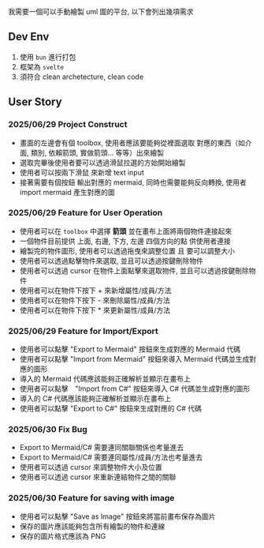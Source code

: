 我需要一個可以手動繪製 uml 圖的平台, 以下會列出幾項需求

## Dev Env
1. 使用 `bun` 進行打包
2. 框架為 `svelte`
3. 須符合 clean archetecture, clean code

## User Story
### 2025/06/29 Project Construct
- 畫面的左邊會有個 toolbox,  使用者應該要能夠從裡面選取 對應的東西（如介面, 類別, 依賴箭頭, 實做箭頭... 等等）出來繪製
- 選取完畢後使用者要可以透過滑鼠拉選的方始開始繪製
- 使用者可以按兩下滑鼠 來新增 text input 
- 接著需要有個按鈕 輸出對應的 mermaid, 同時也需要能夠反向轉換, 使用者 import  mermaid 產生對應的圖


### 2025/06/29 Feature for User Operation
- 使用者可以在 `toolbox` 中選擇 **箭頭** 並在畫布上面將兩個物件連接起來
- 一個物件目前提供 上面, 右邊, 下方, 左邊 四個方向的點 供使用者連接
- 繪製完的物件圖形, 使用者可以透過拖曳來調整位置 且 要可以調整大小
- 使用者可以透過點擊物件來選取, 並且可以透過按鍵刪除物件
- 使用者可以透過 cursor 在物件上面點擊來選取物件, 並且可以透過按鍵刪除物件
- 使用者可以在物件下按下 + 來新增屬性/成員/方法
- 使用者可以在物件下按下 - 來刪除屬性/成員/方法
- 使用者可以在物件下按下 * 來更新屬性/成員/方法

### 2025/06/29 Feature for Import/Export
- 使用者可以點擊 "Export to Mermaid" 按鈕來生成對應的 Mermaid 代碼
- 使用者可以點擊 "Import from Mermaid" 按鈕來導入 Mermaid 代碼並生成對應的圖形
- 導入的 Mermaid 代碼應該能夠正確解析並顯示在畫布上
- 使用者可以點擊　"Import from C#" 按鈕來導入 C# 代碼並生成對應的圖形
- 導入的 C# 代碼應該能夠正確解析並顯示在畫布上
- 使用者可以點擊 "Export to C#" 按鈕來生成對應的 C# 代碼

### 2025/06/30 Fix Bug
- Export to Mermaid/C# 需要連同關聯關係也考量進去
- Export to Mermaid/C# 需要連同屬性/成員/方法也考量進去
- 使用者可以透過 cursor 來調整物件大小及位置
- 使用者可以透過 cursor 來重新連結物件之間的關聯

### 2025/06/30 Feature for saving with image
- 使用者可以點擊 "Save as Image" 按鈕來將當前畫布保存為圖片
- 保存的圖片應該能夠包含所有繪製的物件和連線
- 保存的圖片格式應該為 PNG
